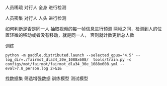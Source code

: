 人员稀疏
对行人 全身 进行检测

人员密集
对行人 人头 进行检测

如何判断是否是同一人
抽取视频的每一帧信息进行预测
两帧之间，检测到人的位置轻微的移动或者没有移动，就是同一人，
否则就计数更新总人数


训练
```
python -m paddle.distributed.launch --selected_gpus='4.5' --log_dir=./fairmot_dla34_30e_1088x608/  tools/train.py -c configs/mot/fairmot/fairmot_dla34_30e_1088x608.yml --eval>7.8_person.log 2>&1&
```


找数据集
筛选增强数据
训练模型
测试模型
